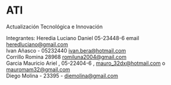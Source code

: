 # ATI
Actualización Tecnológica e Innovación

Integrantes:
Heredia Luciano Daniel 05-23448-6 email heredluciano@gmail.com </br>
Ivan Añasco - 05232440 ivan.bera@hotmail.com </br>
Corrillo Romina 28968 romiluna2004@gmail.com </br>
Garcia Mauricio Ariel  ,  05-22404-6  ,   mauro_32dx@hotmail.com  o  mauromam32@gmail.com </br>
Diego Molina - 23395 - diemolina@gmail.com 
